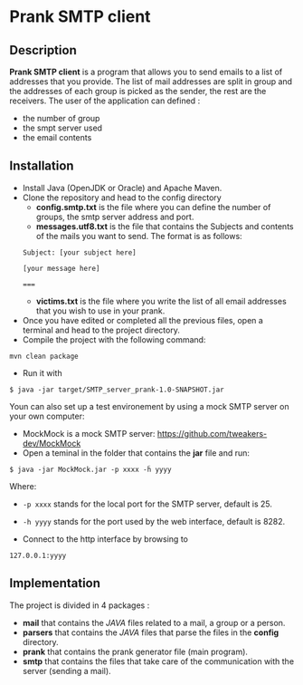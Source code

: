 # Prank SMTP client

## Description

**Prank SMTP client** is a program that allows you to send emails to a list of addresses that you provide. The list of mail addresses are split in group and the addresses of each group is picked as the sender, the rest are the receivers.
The user of the application can defined :

* the number of group
* the smpt server used
* the email contents

## Installation

* Install Java (OpenJDK or Oracle) and Apache Maven.
* Clone the repository and head to the config directory
    * **config.smtp.txt** is the file where you can define the number of groups, the smtp server address and port.
    * **messages.utf8.txt** is the file that contains the Subjects and contents of the mails you want to send.
    The format is as follows:
    ```
    Subject: [your subject here]
    
    [your message here]
    
    ===
    ```
    * **victims.txt** is the file where you write the list of all email addresses that you wish to use in your prank.
* Once you have edited or completed all the previous files, open a terminal and head to the project directory.
* Compile the project with the following command:
```
mvn clean package
```
* Run it with
```
$ java -jar target/SMTP_server_prank-1.0-SNAPSHOT.jar
```

Youn can also set up a test environement by using a mock SMTP server on your own computer:

* MockMock is a mock SMTP server: https://github.com/tweakers-dev/MockMock
* Open a teminal in the folder that contains the **jar** file and run:
```
$ java -jar MockMock.jar -p xxxx -ĥ yyyy
```

Where:

* ```-p xxxx``` stands for the local port for the SMTP server, default is 25.
* ```-h yyyy``` stands for the port used by the web interface, default is 8282.

* Connect to the http interface by browsing to 
```
127.0.0.1:yyyy
```

## Implementation

The project is divided in 4 packages :

* **mail** that contains the $JAVA$ files related to a mail, a group or a person.
* **parsers** that contains the $JAVA$ files that parse the files in the **config** directory.
* **prank** that contains the prank generator file (main program).
* **smtp** that contains the files that take care of the communication with the server (sending a mail).
